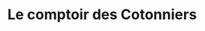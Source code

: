 ---
title: "Le comptoir des Cotonniers"
url: /le-mans/le-comptoir-des-cotonniers/
shop: vêtements
---